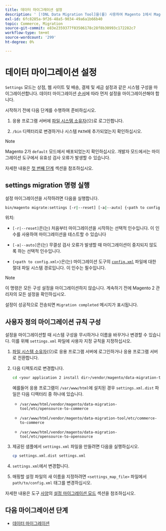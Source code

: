 ```yaml
---
title: 데이터 마이그레이션 설정
description: ' [!DNL Data Migration Tool]을(를) 사용하여 Magento 1에서 Magento 2로 설정을 마이그레이션하는 방법을 알아봅니다.'
exl-id: 6fc8285a-9f26-48a5-9034-49a6a1b66b40
topic: Commerce, Migration
source-git-commit: e83e2359377f03506178c28f8b30993c172282c7
workflow-type: tm+mt
source-wordcount: '299'
ht-degree: 0%

---
```


# 데이터 마이그레이션 설정

`Settings` 모드는 상점, 웹 사이트 및 배송, 결제 및 세금 설정과 같은 시스템 구성을 마이그레이션합니다. 데이터 마이그레이션 [순서](overview.md#migration-order)에 따라 먼저 설정을 마이그레이션해야 합니다.

시작하기 전에 다음 단계를 수행하여 준비하십시오.

1. 응용 프로그램 서버에 [파일 시스템 소유자](../../../installation/prerequisites/file-system/overview.md)(으)로 로그인합니다.

1. `/bin` 디렉터리로 변경하거나 시스템 `PATH`에 추가되었는지 확인하십시오.

>[!NOTE]
>
>Magento 2가 `default` 모드에서 배포되었는지 확인하십시오. 개발자 모드에서는 마이그레이션 도구에서 유효성 검사 오류가 발생할 수 있습니다.


자세한 내용은 [첫 번째 단계](overview.md#first-steps) 섹션을 참조하십시오.

## settings migration 명령 실행

설정 마이그레이션을 시작하려면 다음을 실행합니다.

```bash
bin/magento migrate:settings [-r|--reset] [-a|--auto] {<path to config.xml>}
```

위치:

* `[-r|--reset]`은(는) 처음부터 마이그레이션을 시작하는 선택적 인수입니다. 이 인수를 사용하여 마이그레이션을 테스트할 수 있습니다

* `[-a|--auto]`은(는) 무결성 검사 오류가 발생할 때 마이그레이션이 중지되지 않도록 하는 선택적 인수입니다.

* `{<path to config.xml>}`은(는) 마이그레이션 도구의 [`config.xml`](../configure.md#configure-migration-in-vendor-folder) 파일에 대한 절대 파일 시스템 경로입니다. 이 인수는 필수입니다.

>[!NOTE]
>
>이 명령은 모든 구성 설정을 마이그레이션하지 않습니다. 계속하기 전에 Magento 2 관리자의 모든 설정을 확인하십시오.


설정이 성공적으로 전송되면 `Migration completed` 메시지가 표시됩니다.

## 사용자 정의 마이그레이션 규칙 구성

설정을 마이그레이션할 때 시스템 구성을 무시하거나 이름을 바꾸거나 변경할 수 있습니다. 이를 위해 `settings.xml` 파일에 사용자 지정 규칙을 지정하십시오.

1. [파일 시스템 소유자](../../../installation/prerequisites/file-system/overview.md)(으)로 응용 프로그램 서버에 로그인하거나 응용 프로그램 서버로 전환합니다.

1. 다음 디렉토리로 변경합니다.

   ```bash
   cd <your application 2 install dir>/vendor/magento/data-migration-tool/etc/<edition-to-edition>
   ```

   예를들어 응용 프로그램이 `/var/www/html`에 설치된 경우 `settings.xml.dist` 파일은 다음 디렉터리 중 하나에 있습니다.

   * `/var/www/html/vendor/magento/data-migration-tool/etc/opensource-to-commerce`

   * `/var/www/html/vendor/magento/data-migration-tool/etc/commerce-to-commerce`

   * `/var/www/html/vendor/magento/data-migration-tool/etc/opensource-to-opensource`

1. 제공된 샘플에서 `settings.xml` 파일을 만들려면 다음을 실행하십시오.

   ```bash
   cp settings.xml.dist settings.xml
   ```

1. `settings.xml`에서 변경합니다.

1. 매핑할 설정 파일의 새 이름을 지정하려면 `<settings_map_file>` 파일에서 `path/to/config.xml` 태그를 변경하십시오.

자세한 내용은 도구 [사양](../technical-specification.md#settings-migration-mode)의 [설정 마이그레이션 모드](../technical-specification.md) 섹션을 참조하십시오.

## 다음 마이그레이션 단계

* [데이터 마이그레이션](data.md)
